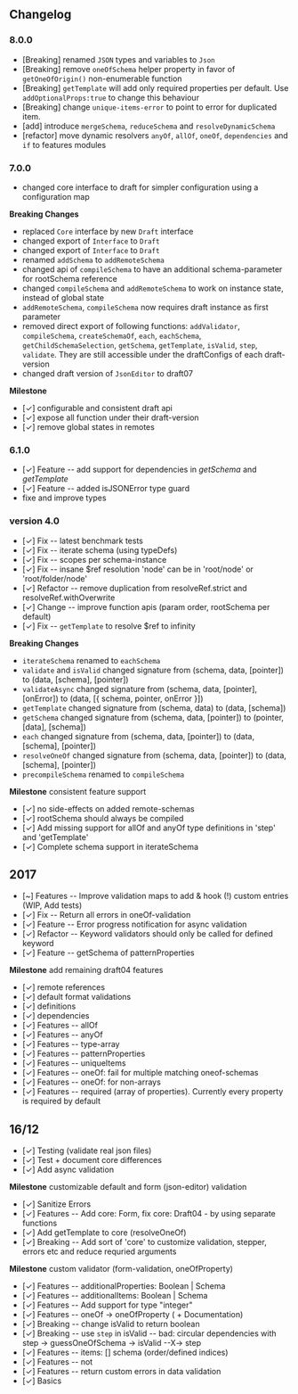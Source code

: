 ## Changelog

### 8.0.0

-   [Breaking] renamed `JSON` types and variables to `Json`
-   [Breaking] remove `oneOfSchema` helper property in favor of `getOneOfOrigin()` non-enumerable function
-   [Breaking] `getTemplate` will add only required properties per default. Use `addOptionalProps:true` to change this behaviour
-   [Breaking] change `unique-items-error` to point to error for duplicated item.
-   [add] introduce `mergeSchema`, `reduceSchema` and `resolveDynamicSchema`
-   [refactor] move dynamic resolvers `anyOf`, `allOf`, `oneOf`, `dependencies` and `if` to features modules

### 7.0.0

-   changed core interface to draft for simpler configuration using a configuration map

**Breaking Changes**

-   replaced `Core` interface by new `Draft` interface
-   changed export of `Interface` to `Draft`
-   changed export of `Interface` to `Draft`
-   renamed `addSchema` to `addRemoteSchema`
-   changed api of `compileSchema` to have an additional schema-parameter for rootSchema reference
-   changed `compileSchema` and `addRemoteSchema` to work on instance state, instead of global state
-   `addRemoteSchema`, `compileSchema` now requires draft instance as first parameter
-   removed direct export of following functions: `addValidator`, `compileSchema`, `createSchemaOf`, `each`, `eachSchema`, `getChildSchemaSelection`, `getSchema`, `getTemplate`, `isValid`, `step`, `validate`. They are still accessible under the draftConfigs of each draft-version
-   changed draft version of `JsonEditor` to draft07

**Milestone**

-   [✓] configurable and consistent draft api
-   [✓] expose all function under their draft-version
-   [✓] remove global states in remotes

### 6.1.0

-   [✓] Feature -- add support for dependencies in _getSchema_ and _getTemplate_
-   [✓] Feature -- added isJSONError type guard
-   fixe and improve types

### version 4.0

-   [✓] Fix -- latest benchmark tests
-   [✓] Fix -- iterate schema (using typeDefs)
-   [✓] Fix -- scopes per schema-instance
-   [✓] Fix -- insane $ref resolution 'node' can be in 'root/node' or 'root/folder/node'
-   [✓] Refactor -- remove duplication from resolveRef.strict and resolveRef.withOverwrite
-   [✓] Change -- improve function apis (param order, rootSchema per default)
-   [✓] Fix -- `getTemplate` to resolve $ref to infinity

**Breaking Changes**

-   `iterateSchema` renamed to `eachSchema`
-   `validate` and `isValid` changed signature from (schema, data, [pointer]) to (data, [schema], [pointer])
-   `validateAsync` changed signature from (schema, data, [pointer], [onError]) to (data, [{ schema, pointer, onError }])
-   `getTemplate` changed signature from (schema, data) to (data, [schema])
-   `getSchema` changed signature from (schema, data, [pointer]) to (pointer, [data], [schema])
-   `each` changed signature from (schema, data, [pointer]) to (data, [schema], [pointer])
-   `resolveOneOf` changed signature from (schema, data, [pointer]) to (data, [schema], [pointer])
-   `precompileSchema` renamed to `compileSchema`

**Milestone** consistent feature support

-   [✓] no side-effects on added remote-schemas
-   [✓] rootSchema should always be compiled
-   [✓] Add missing support for allOf and anyOf type definitions in 'step' and 'getTemplate'
-   [✓] Complete schema support in iterateSchema

## 2017

-   [~] Features -- Improve validation maps to add & hook (!) custom entries (WIP, Add tests)
-   [✓] Fix -- Return all errors in oneOf-validation
-   [✓] Feature -- Error progress notification for async validation
-   [✓] Refactor -- Keyword validators should only be called for defined keyword
-   [✓] Feature -- getSchema of patternProperties

**Milestone** add remaining draft04 features

-   [✓] remote references
-   [✓] default format validations
-   [✓] definitions
-   [✓] dependencies
-   [✓] Features -- allOf
-   [✓] Features -- anyOf
-   [✓] Features -- type-array
-   [✓] Features -- patternProperties
-   [✓] Features -- uniqueItems
-   [✓] Features -- oneOf: fail for multiple matching oneof-schemas
-   [✓] Features -- oneOf: for non-arrays
-   [✓] Features -- required (array of properties). Currently every property is required by default

## 16/12

-   [✓] Testing (validate real json files)
-   [✓] Test + document core differences
-   [✓] Add async validation

**Milestone** customizable default and form (json-editor) validation

-   [✓] Sanitize Errors
-   [✓] Features -- Add core: Form, fix core: Draft04 - by using separate functions
-   [✓] Add getTemplate to core (resolveOneOf)
-   [✓] Breaking -- Add sort of 'core' to customize validation, stepper, errors etc and reduce requried arguments

**Milestone** custom validator (form-validation, oneOfProperty)

-   [✓] Features -- additionalProperties: Boolean | Schema
-   [✓] Features -- additionalItems: Boolean | Schema
-   [✓] Features -- Add support for type "integer"
-   [✓] Features -- oneOf -> oneOfProperty ( + Documentation)
-   [✓] Breaking -- change isValid to return boolean
-   [✓] Breaking -- use `step` in isValid -- bad: circular dependencies with step -> guessOneOfSchema -> isValid --X-> step
-   [✓] Features -- items: [] schema (order/defined indices)
-   [✓] Features -- not
-   [✓] Features -- return custom errors in data validation
-   [✓] Basics
